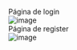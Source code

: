 Página de login <br>
![image](https://github.com/PabloRamil22/padel/assets/91051075/0e7210e8-8654-4c81-9bee-3c58c4c11fc9) <br>
Página de register <br>
![image](https://github.com/PabloRamil22/padel/assets/91051075/c15fda2e-eeb2-4243-84d0-6fd2f42adc49) <br>

